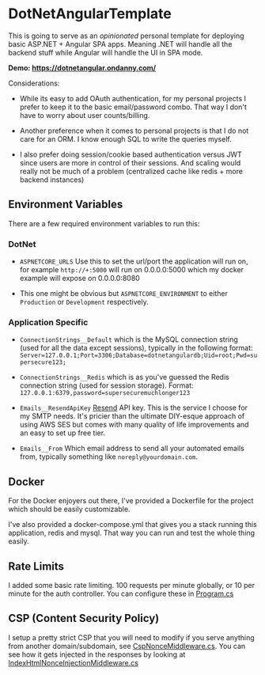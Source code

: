 # DotNetAngularTemplate

This is going to serve as an *opinionated* personal template for deploying basic ASP.NET + Angular SPA apps. Meaning .NET will handle all the backend stuff while Angular will handle the UI in SPA mode.

**Demo: https://dotnetangular.ondanny.com/**

Considerations:
* While its easy to add OAuth authentication, for my personal projects I prefer to keep it to the basic email/password combo. That way I don't have to worry about user counts/billing.

* Another preference when it comes to personal projects is that I do not care for an ORM. I know enough SQL to write the queries myself.

* I also prefer doing session/cookie based authentication versus JWT since users are more in control of their sessions. And scaling would really not be much of a problem (centralized cache like redis + more backend instances)

## Environment Variables

There are a few required environment variables to run this:
### DotNet
* `ASPNETCORE_URLS` Use this to set the url/port the application will run on, for example `http://+:5000` will run on 0.0.0.0:5000 which my docker example will expose on 0.0.0.0:8080

* This one might be obvious but `ASPNETCORE_ENVIRONMENT` to either `Production` or `Development` respectively.

### Application Specific
* `ConnectionStrings__Default` which is the MySQL connection string (used for all the data except sessions), typically in the following format: `Server=127.0.0.1;Port=3306;Database=dotnetangulardb;Uid=root;Pwd=supersecure123;`

* `ConnectionStrings__Redis` which is as you've guessed the Redis connection string (used for session storage). Format: `127.0.0.1:6379,password=supersecuremuchlonger123`

* `Emails__ResendApiKey` [Resend](https://resend.com/) API key. This is the service I choose for my SMTP needs. It's pricier than the ultimate DIY-esque approach of using AWS SES but comes with many quality of life improvements and an easy to set up free tier.

* `Emails__From` Which email address to send all your automated emails from, typically something like `noreply@yourdomain.com`.

## Docker

For the Docker enjoyers out there, I've provided a Dockerfile for the project which should be easily customizable. 

I've also provided a docker-compose.yml that gives you a stack running this application, redis and mysql. That way you can run and test the whole thing easily.

## Rate Limits

I added some basic rate limiting. 100 requests per minute globally, or 10 per minute for the auth controller. You can configure these in [Program.cs](/API/Program.cs)

## CSP (Content Security Policy)
I setup a pretty strict CSP that you will need to modify if you serve anything from another domain/subdomain, see [CspNonceMiddleware.cs](API/Middleware/CspNonceMiddleware.cs). You can see how it gets injected in the responses by looking at [IndexHtmlNonceInjectionMiddleware.cs](API/Middleware/IndexHtmlNonceInjectionMiddleware.cs)
